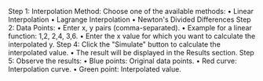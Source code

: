 Step 1: Interpolation Method: 
Choose one of the available methods:
•	Linear Interpolation
•	Lagrange Interpolation
•	Newton's Divided Differences
Step 2: Data Points: 
•	Enter x, y pairs (comma-separated).
•	Example for a linear function: 1,2, 2,4, 3,6.
•	Enter the x value for which you want to calculate the interpolated y.
Step 4: Click the "Simulate" button to calculate the interpolated value.
•	The result will be displayed in the Results section.
Step 5: Observe the results:
•	Blue points: Original data points.
•	Red curve: Interpolation curve.
•	Green point: Interpolated value.


